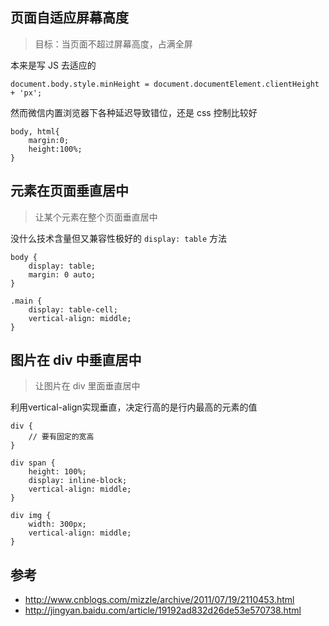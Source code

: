 ## 页面自适应屏幕高度

> 目标：当页面不超过屏幕高度，占满全屏

本来是写 JS 去适应的

```
document.body.style.minHeight = document.documentElement.clientHeight + 'px';
```

然而微信内置浏览器下各种延迟导致错位，还是 css 控制比较好

```
body, html{
	margin:0;
	height:100%;
}
```


## 元素在页面垂直居中
> 让某个元素在整个页面垂直居中

没什么技术含量但又兼容性极好的 `display: table` 方法

```
body {
	display: table;
	margin: 0 auto;
}

.main {
	display: table-cell;
	vertical-align: middle;
}
```

## 图片在 div 中垂直居中
> 让图片在 div 里面垂直居中

利用vertical-align实现垂直，决定行高的是行内最高的元素的值

```
div {
	// 要有固定的宽高
}

div span {
	height: 100%;
	display: inline-block;
	vertical-align: middle;
}

div img {
	width: 300px;
	vertical-align: middle;
}
```

## 参考
- <http://www.cnblogs.com/mizzle/archive/2011/07/19/2110453.html>
- <http://jingyan.baidu.com/article/19192ad832d26de53e570738.html>